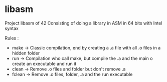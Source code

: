 # libasm
Project libasm of 42
Consisting of doing a library in ASM in 64 bits with Intel syntax

Rules :
- make -> Classic compilation, end by creating a .a file with all .o files in a hidden folder
- run -> Compilation who call make, but compile the .a and the main o create an executable and run it
- clean -> Remove .o files and folder but don't remove .a
- fclean -> Remove .o files, folder, .a and the run executable
